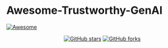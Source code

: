 # Awesome-Trustworthy-GenAI

[![Awesome](https://awesome.re/badge.svg)](https://awesome.re)
<p align="center">
<a href=""> <img src="https://img.shields.io/github/stars/NY1024/Awesome-Trustworthy-GenAI?style=flat-square&logo=github" alt="GitHub stars"></a>
<a href=""> <img src="https://img.shields.io/github/forks/NY1024/Awesome-Trustworthy-GenAI?style=flat-square&logo=github" alt="GitHub forks"></a>
</p>
